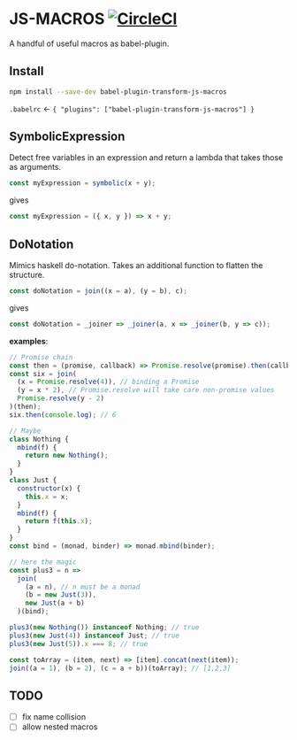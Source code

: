 # JS-MACROS [![CircleCI](https://circleci.com/gh/freddi301/babel-plugin-transform-js-macros/tree/master.svg?style=svg)](https://circleci.com/gh/freddi301/babel-plugin-transform-js-macros/tree/master)

A handful of useful macros as babel-plugin.

## Install

```bash
npm install --save-dev babel-plugin-transform-js-macros
```

`.babelrc` <- `{ "plugins": ["babel-plugin-transform-js-macros"] }`

## SymbolicExpression

Detect free variables in an expression and return a lambda that takes those as arguments.

```javascript
const myExpression = symbolic(x + y);
```

gives

```javascript
const myExpression = ({ x, y }) => x + y;
```

## DoNotation

Mimics haskell do-notation. Takes an additional function to flatten the structure.

```javascript
const doNotation = join((x = a), (y = b), c);
```

gives

```javascript
const doNotation = _joiner => _joiner(a, x => _joiner(b, y => c));
```

**examples**:

```javascript
// Promise chain
const then = (promise, callback) => Promise.resolve(promise).then(callback);
const six = join(
  (x = Promise.resolve(4)), // binding a Promise
  (y = x * 2), // Promise.resolve will take care non-promise values
  Promise.resolve(y - 2)
)(then);
six.then(console.log); // 6
```

```javascript
// Maybe
class Nothing {
  mbind(f) {
    return new Nothing();
  }
}
class Just {
  constructor(x) {
    this.x = x;
  }
  mbind(f) {
    return f(this.x);
  }
}
const bind = (monad, binder) => monad.mbind(binder);

// here the magic
const plus3 = n =>
  join(
    (a = n), // n must be a monad
    (b = new Just(3)),
    new Just(a + b)
  )(bind);

plus3(new Nothing()) instanceof Nothing; // true
plus3(new Just(4)) instanceof Just; // true
plus3(new Just(5)).x === 8; // true
```

```javascript
const toArray = (item, next) => [item].concat(next(item));
join((a = 1), (b = 2), (c = a + b))(toArray); // [1,2,3]
```

## TODO

* [ ] fix name collision
* [ ] allow nested macros
